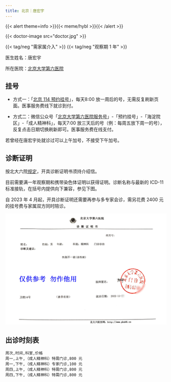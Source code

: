 ```yaml
---
title: 北京｜唐宏宇
---
```


{{< alert theme=info >}}{{< meme/hybl >}}{{< /alert >}}

{{< doctor-image src="doctor.jpg" >}}

{{< tag/neg "需家属介入" >}}
{{< tag/neg "观察期 1 年" >}}

医生姓名：唐宏宇

所在医院：[北京大学第六医院](https://amap.com/place/B000A2EF2C)

## 挂号

- 方式一：「[北京 114 预约挂号](weixin://beijing114guahao)」，每天8:00 放一周后的号，无需反复刷新页面。医事服务费线下就诊到付。

- 方式二：微信公众号「[北京大学第六医院服务号](weixin://gh_bf1aa0cd6f4b)」-「预约挂号」-「海淀院区」-「成人精神科」，每天7:00 放三天后的号（例：每周五放下周一的号），反复点击日期切换刷新即可。医事服务费在线支付。

若曾经在唐宏宇处就诊过可以上午加号，不接受下午加号。

## 诊断证明

按北大六院[规定](https://www.pkuh6.cn/Html/News/Articles/2521.html)，开具诊断证明书须持介绍信。

目前需要满一年观察期和携带染色体证明以获得证明。诊断名称与最新的 ICD-11 标准接轨，在括号内提供向下兼容，参见下图。

自 2023 年 4 月起，开具诊断证明还需要再参与多专家会诊，需另花费 2400 元的挂号费与家属双方同时陪诊。

![证明](proof.jpg)

## 出诊时刻表

```csv
周次,时间,科室,价格
周一,上午,（成人精神科）特需门诊,800 元
周一,下午,（成人精神科）专家门诊,100 元
周四,上午,（成人精神科）特需门诊,800 元
周四,下午,（成人精神科）特需门诊,800 元
```
